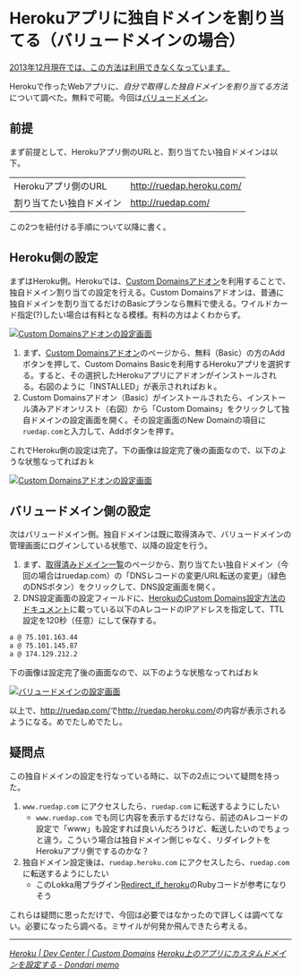 # <span>Herokuアプリに独自ドメインを割り当てる</span><span>（バリュードメインの場合）</span>

<ins datetime='2013-012-26T09:14:00+09:00'>2013年12月現在では、この方法は利用できなくなっています。</ins>

Herokuで作ったWebアプリに、*自分で取得した独自ドメインを割り当てる方法*について調べた。無料で可能。今回は[バリュードメイン](/2011/05/16/ruby-heroku-web-app-muumuu-domain)。

<!-- READMORE -->


## 前提

まず前提として、Herokuアプリ側のURLと、割り当てたい独自ドメインは以下。

|||
|-|-|
|Herokuアプリ側のURL|<http://ruedap.heroku.com/>|
|割り当てたい独自ドメイン|<http://ruedap.com/>|

この2つを紐付ける手順について以降に書く。


## Heroku側の設定

まずはHeroku側。Herokuでは、[Custom Domainsアドオン](http://addons.heroku.com/custom_domains)を利用することで、独自ドメイン割り当ての設定を行える。Custom Domainsアドオンは、普通に独自ドメインを割り当てるだけのBasicプランなら無料で使える。ワイルドカード指定(?)したい場合は有料となる模様。有料の方はよくわからず。

[![Custom Domainsアドオンの設定画面](/images/2011/05/15/ruby-heroku-web-app-value-domain-01.png)](/images/2011/05/15/ruby-heroku-web-app-value-domain-01.png)

1. まず、[Custom Domainsアドオン](http://addons.heroku.com/custom_domains)のページから、無料（Basic）の方のAddボタンを押して、Custom Domains Basicを利用するHerokuアプリを選択する。すると、その選択したHerokuアプリにアドオンがインストールされる。右図のように「INSTALLED」が表示されればおｋ。
2. Custom Domainsアドオン（Basic）がインストールされたら、インストール済みアドオンリスト（右図）から「Custom Domains」をクリックして独自ドメインの設定画面を開く。その設定画面のNew Domainの項目に`ruedap.com`と入力して、Addボタンを押す。

これでHeroku側の設定は完了。下の画像は設定完了後の画面なので、以下のような状態なってればおｋ

[![Custom Domainsアドオンの設定画面](/images/2011/05/15/ruby-heroku-web-app-value-domain-02.png)](/images/2011/05/15/ruby-heroku-web-app-value-domain-02.png)


## バリュードメイン側の設定

次はバリュードメイン側。独自ドメインは既に取得済みで、バリュードメインの管理画面にログインしている状態で、以降の設定を行う。

1. まず、[取得済みドメイン一覧](https://www.value-domain.com/modall.php)のページから、割り当てたい独自ドメイン（今回の場合はruedap.com）の「DNSレコードの変更/URL転送の変更」（緑色のDNSボタン）をクリックして、DNS設定画面を開く。
2. DNS設定画面の設定フィールドに、[HerokuのCustom Domains設定方法のドキュメント](http://devcenter.heroku.com/posts/custom-domains#dns_setup)に載っている以下のAレコードのIPアドレスを指定して、TTL設定を120秒（任意）にして保存する。

~~~ sh
a @ 75.101.163.44
a @ 75.101.145.87
a @ 174.129.212.2
~~~

下の画像は設定完了後の画面なので、以下のような状態なってればおｋ

[![バリュードメインの設定画面](/images/2011/05/15/ruby-heroku-web-app-value-domain-03.png)](/images/2011/05/15/ruby-heroku-web-app-value-domain-03.png)

以上で、<http://ruedap.com/>で<http://ruedap.heroku.com/>の内容が表示されるようになる。めでたしめでたし。


## 疑問点

この独自ドメインの設定を行なっている時に、以下の2点について疑問を持った。

1. `www.ruedap.com` にアクセスしたら、`ruedap.com` に転送するようにしたい
    - `www.ruedap.com` でも同じ内容を表示するだけなら、前述のAレコードの設定で「www」も設定すれば良いんだろうけど、転送したいのでちょっと違う。こういう場合は独自ドメイン側じゃなく、リダイレクトをHerokuアプリ側でするのかな？
2. 独自ドメイン設定後は、`ruedap.heroku.com` にアクセスしたら、`ruedap.com` に転送するようにしたい
    - このLokka用プラグイン[Redirect_if_heroku](http://blog.champierre.com/archives/911)のRubyコードが参考になりそう

これらは疑問に思っただけで、今回は必要ではなかったので詳しくは調べてない。必要になったら調べる。ミサイルが何発か飛んできたら考える。

---

<cite>[Heroku | Dev Center | Custom Domains](http://devcenter.heroku.com/posts/custom-domains)</cite>
<cite>[Heroku上のアプリにカスタムドメインを設定する - Dondari memo](http://www.dondari.com/index.php/Heroku%E4%B8%8A%E3%81%AE%E3%82%A2%E3%83%97%E3%83%AA%E3%81%AB%E3%82%AB%E3%82%B9%E3%82%BF%E3%83%A0%E3%83%89%E3%83%A1%E3%82%A4%E3%83%B3%E3%82%92%E8%A8%AD%E5%AE%9A%E3%81%99%E3%82%8B)</cite>
